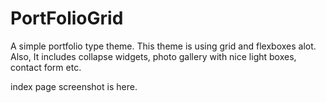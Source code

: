# PortFolioGrid
A simple portfolio type theme. This theme is using grid and flexboxes alot. Also, It includes collapse widgets, photo gallery with nice light boxes, contact form etc.

index page screenshot is here.